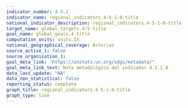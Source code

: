 ```yaml
---
indicator_number: 4.5.1
indicator_name: regional_indicators.4-5-1-0-title
national_indicator_description: regional_indicators.4-5-1-0-title
target_name: global_targets.4-5-title
goal_name: global_goals.4-title
computation_units: units.IX
national_geographical_coverage: Asturias
source_active_1: false
source_organisation_1:  
goal_meta_link: "https://unstats.un.org/sdgs/metadata/"
goal_meta_link_text: Nota metodológica del indicador 4.5.1.0
data_last_update: "NA"
data_non_statistical: false
reporting_status: complete
graph_title: regional_indicators.4-5-1-0-title
graph_type: line
---
```

